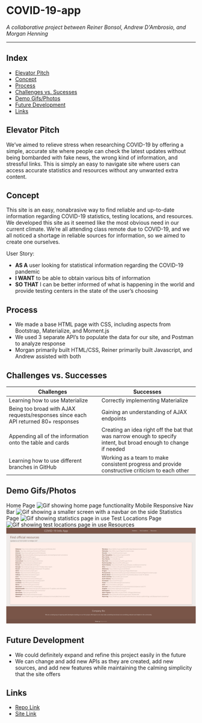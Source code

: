 # COVID-19-app
*A collaborative project between Reiner Bonsol, Andrew D'Ambrosio, and Morgan Henning*

---

## Index
- [Elevator Pitch](#elevator-pitch)
- [Concept](#Concept)
- [Process](#Process)
- [Challenges vs. Sucesses](#challenges-vs-successes)
- [Demo Gifs/Photos](#demo-gifsphotos)
- [Future Development](#future-development)
- [Links](#Links)
## Elevator Pitch
We’ve aimed to relieve stress when researching COVID-19 by offering a simple, accurate site where people can check the latest updates without being bombarded with fake news, the wrong kind of information, and stressful links. This is simply an easy to navigate site where users can access accurate statistics and resources without any unwanted extra content.

## Concept
This site is an easy, nonabrasive way to find reliable and up-to-date information regarding COVID-19 statistics, testing locations, and resources. We developed this site as it seemed like the most obvious need in our current climate. We’re all attending class remote due to COVID-19, and we all noticed a shortage in reliable sources for information, so we aimed to create one ourselves.

User Story:
- **AS A** user looking for statistical information regarding the COVID-19 pandemic
- **I WANT** to be able to obtain various bits of information
- **SO THAT** I can be better informed of what is happening in the world and provide testing centers in the state of the user’s choosing

## Process
- We made a base HTML page with CSS, including aspects from Bootstrap, Materialize, and Moment.js
- We used 3 separate API’s to populate the data for our site, and Postman to analyze response
- Morgan primarily built HTML/CSS, Reiner primarily built Javascript, and Andrew assisted with both

## Challenges vs. Successes
| Challenges | Successes |
| ----------- | ----------- |
| Learning how to use Materialize | Correctly implementing Materialize |
| Being too broad with AJAX requests/responses since each API returned 80+ responses | Gaining an understanding of AJAX endpoints |
| Appending all of the information onto the table and cards | Creating an idea right off the bat that was narrow enough to specify intent, but broad enough to change if needed |
| Learning how to use different branches in GitHub | Working as a team to make consistent progress and provide constructive criticism to each other |

## Demo Gifs/Photos
Home Page
![Gif showing home page functionality](./images/HomeGif.gif)
Mobile Responsive Nav Bar
![Gif showing a smaller screen with a navbar on the side](./images/MobileResponsiveNavGif.gif)
Statistics Page
![Gif showing statistics page in use](./images/StatsGif.gif)
Test Locations Page
![Gif showing test locations page in use](./images/TestLocationsGif.gif)
Resources
![Screenshot of resources page, with links for each state](./images/resources.PNG)
## Future Development
- We could definitely expand and refine this project easily in the future
- We can change and add new APIs as they are created, add new sources, and add new features while maintaining the calming simplicity that the site offers


## Links
- [Repo Link](https://github.com/zimcrom/COVID-19-app)
- [Site Link](https://zimcrom.github.io/COVID-19-app/)






